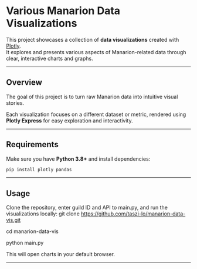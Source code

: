 # Various Manarion Data Visualizations

This project showcases a collection of **data visualizations** created with [Plotly](https://plotly.com/).  
It explores and presents various aspects of Manarion-related data through clear, interactive charts and graphs.

---

## Overview
The goal of this project is to turn raw Manarion data into intuitive visual stories.

Each visualization focuses on a different dataset or metric, rendered using **Plotly Express** for easy exploration and interactivity.

---

## Requirements
Make sure you have **Python 3.8+** and install dependencies:
```bash
pip install plotly pandas
```
---

## Usage
Clone the repository, enter guild ID and API to main.py, and run the visualizations locally:
git clone https://github.com/taszi-lo/manarion-data-vis.git

cd manarion-data-vis

python main.py

This will open charts in your default browser.

---